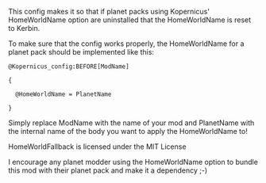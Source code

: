 

This config makes it so that if planet packs using Kopernicus' HomeWorldName option are uninstalled that the HomeWorldName is reset to Kerbin.

To make sure that the config works properly, the HomeWorldName for a planet pack should be implemented like this:

`@Kopernicus_config:BEFORE[ModName]`

`{`

`  @HomeWorldName = PlanetName`
  
`}`

Simply replace ModName with the name of your mod and PlanetName with the internal name of the body you want to apply the HomeWorldName to!

HomeWorldFallback is licensed under the MIT License

I encourage any planet modder using the HomeWorldName option to bundle this mod with their planet pack and make it a dependency ;-)
